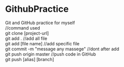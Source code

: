 # GithubPractice
Git and GitHub practice for myself <br>
//command used<br>
git clone [project-url]<br>
git add . //add all file<br>
git add [file name] //add specific file<br>
git commit -m "message any massege" //dont after add<br> 
git push origin master //push code in GitHub<br>
git push [alias] [branch] <br>